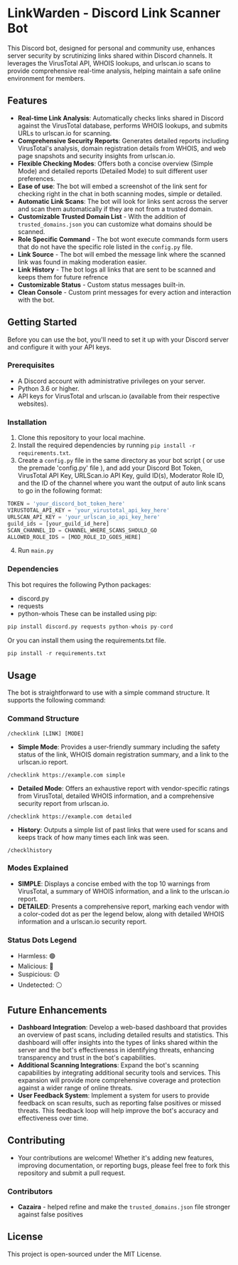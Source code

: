 # LinkWarden - Discord Link Scanner Bot

This Discord bot, designed for personal and community use, enhances server security by scrutinizing links shared within Discord channels. It leverages the VirusTotal API, WHOIS lookups, and urlscan.io scans to provide comprehensive real-time analysis, helping maintain a safe online environment for members.

## Features

- **Real-time Link Analysis**: Automatically checks links shared in Discord against the VirusTotal database, performs WHOIS lookups, and submits URLs to urlscan.io for scanning.
- **Comprehensive Security Reports**: Generates detailed reports including VirusTotal's analysis, domain registration details from WHOIS, and web page snapshots and security insights from urlscan.io.
- **Flexible Checking Modes**: Offers both a concise overview (Simple Mode) and detailed reports (Detailed Mode) to suit different user preferences.
- **Ease of use**: The bot will embed a screenshot of the link sent for checking right in the chat in both scanning modes, simple or detailed.
- **Automatic Link Scans**: The bot will look for links sent across the server and scan them automatically if they are not from a trusted domain.
- **Customizable Trusted Domain List** - With the addition of `trusted_domains.json` you can customize what domains should be scanned.
- **Role Specific Command** - The bot wont execute commands form users that do not have the specific role listed in the `config.py` file.
- **Link Source** - The bot will embed the message link where the scanned link was found in making moderation easier.
- **Link History** - The bot logs all links that are sent to be scanned and keeps them for future refrence
- **Customizable Status** - Custom status messages built-in.
- **Clean Console** - Custom print messages for every action and interaction with the bot.

## Getting Started

Before you can use the bot, you'll need to set it up with your Discord server and configure it with your API keys.

### Prerequisites

- A Discord account with administrative privileges on your server.
- Python 3.6 or higher.
- API keys for VirusTotal and urlscan.io (available from their respective websites).

### Installation

1. Clone this repository to your local machine.
2. Install the required dependencies by running `pip install -r requirements.txt`.
3. Create a `config.py` file in the same directory as your bot script ( or use the premade 'config.py' file ), and add your Discord Bot Token, VirusTotal API Key, URLScan.io API Key, guild ID(s), Moderator Role ID, and the ID of the channel where you want the output of auto link scans to go in the following format:

```python
TOKEN = 'your_discord_bot_token_here'
VIRUSTOTAL_API_KEY = 'your_virustotal_api_key_here'
URLSCAN_API_KEY = 'your_urlscan_io_api_key_here'
guild_ids = [your_guild_id_here]
SCAN_CHANNEL_ID = CHANNEL_WHERE_SCANS_SHOULD_GO
ALLOWED_ROLE_IDS = [MOD_ROLE_ID_GOES_HERE]
```
4. Run `main.py`

### Dependencies

This bot requires the following Python packages:
- discord.py
- requests
- python-whois
These can be installed using pip:

```python
pip install discord.py requests python-whois py-cord
```

Or you can install them using the requirements.txt file.

```python
pip install -r requirements.txt
```
## Usage

The bot is straightforward to use with a simple command structure. It supports the following command:

### Command Structure

`/checklink [LINK] [MODE]`

- **Simple Mode**: Provides a user-friendly summary including the safety status of the link, WHOIS domain registration summary, and a link to the urlscan.io report.

`/checklink https://example.com simple`

- **Detailed Mode**: Offers an exhaustive report with vendor-specific ratings from VirusTotal, detailed WHOIS information, and a comprehensive security report from urlscan.io.

`/checklink https://example.com detailed`

- **History**: Outputs a simple list of past links that were used for scans and keeps track of how many times each link was seen.

`/checklhistory`

### Modes Explained
- **SIMPLE**: Displays a concise embed with the top 10 warnings from VirusTotal, a summary of WHOIS information, and a link to the urlscan.io report.
- **DETAILED**: Presents a comprehensive report, marking each vendor with a color-coded dot as per the legend below, along with detailed WHOIS information and a urlscan.io security report.

### Status Dots Legend

- Harmless: 🟢
- Malicious: 🔴
- Suspicious: 🟡
- Undetected: ⚪

## Future Enhancements

- **Dashboard Integration**: Develop a web-based dashboard that provides an overview of past scans, including detailed results and statistics. This dashboard will offer insights into the types of links shared within the server and the bot's effectiveness in identifying threats, enhancing transparency and trust in the bot's capabilities.
- **Additional Scanning Integrations**: Expand the bot's scanning capabilities by integrating additional security tools and services. This expansion will provide more comprehensive coverage and protection against a wider range of online threats.
- **User Feedback System**: Implement a system for users to provide feedback on scan results, such as reporting false positives or missed threats. This feedback loop will help improve the bot's accuracy and effectiveness over time.

## Contributing

- Your contributions are welcome! Whether it's adding new features, improving documentation, or reporting bugs, please feel free to fork this repository and submit a pull request.

### Contributors

- **Cazaira** - helped refine and make the `trusted_domains.json` file stronger against false positives

## License

This project is open-sourced under the MIT License.
